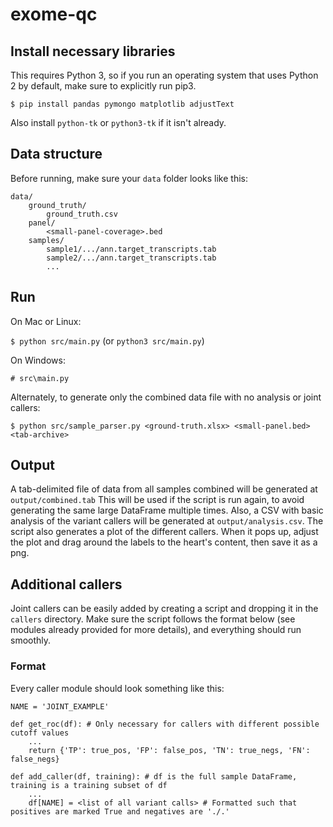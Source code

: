 # exome-qc

## Install necessary libraries

This requires Python 3, so if you run an operating system that uses Python 2 by default, make sure to explicitly run pip3.

`$ pip install pandas pymongo matplotlib adjustText`

Also install `python-tk` or `python3-tk` if it isn't already.

## Data structure

Before running, make sure your `data` folder looks like this:

```
data/
    ground_truth/
        ground_truth.csv
    panel/
        <small-panel-coverage>.bed
    samples/
        sample1/.../ann.target_transcripts.tab
        sample2/.../ann.target_transcripts.tab
        ...
```

## Run

On Mac or Linux:

`$ python src/main.py` (or `python3 src/main.py`)

On Windows:

`# src\main.py`

Alternately, to generate only the combined data file with no analysis or joint callers:

`$ python src/sample_parser.py <ground-truth.xlsx> <small-panel.bed> <tab-archive>`

## Output

A tab-delimited file of data from all samples combined will be generated at `output/combined.tab` This will be used if the script is run again, to avoid generating the same large DataFrame multiple times. Also, a CSV with basic analysis of the variant callers will be generated at `output/analysis.csv`. The script also generates a plot of the different callers. When it pops up, adjust the plot and drag around the labels to the heart's content, then save it as a png.

## Additional callers

Joint callers can be easily added by creating a script and dropping it in the `callers` directory. Make sure the script follows the format below (see modules already provided for more details), and everything should run smoothly.

### Format

Every caller module should look something like this:

```
NAME = 'JOINT_EXAMPLE'

def get_roc(df): # Only necessary for callers with different possible cutoff values
    ...
    return {'TP': true_pos, 'FP': false_pos, 'TN': true_negs, 'FN': false_negs}

def add_caller(df, training): # df is the full sample DataFrame, training is a training subset of df
    ...
    df[NAME] = <list of all variant calls> # Formatted such that positives are marked True and negatives are './.'
```
